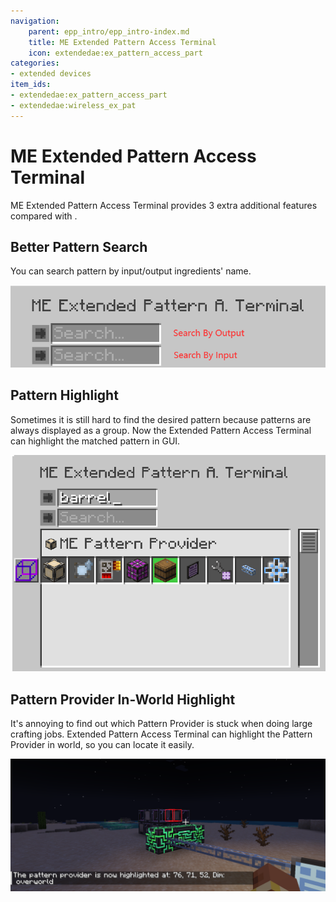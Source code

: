 ```yaml
---
navigation:
    parent: epp_intro/epp_intro-index.md
    title: ME Extended Pattern Access Terminal
    icon: extendedae:ex_pattern_access_part
categories:
- extended devices
item_ids:
- extendedae:ex_pattern_access_part
- extendedae:wireless_ex_pat
---
```


# ME Extended Pattern Access Terminal

ME Extended Pattern Access Terminal provides 3 extra additional features compared with <ItemLink id="ae2:pattern_access_terminal" />.

<Row gap="20">
<GameScene zoom="6" background="transparent">
<ImportStructure src="../structure/cable_ex_pattern_terminal.snbt"></ImportStructure>
<IsometricCamera yaw="180"></IsometricCamera>
</GameScene>
<ItemImage id="extendedae:wireless_ex_pat" scale="4"></ItemImage>
</Row>

## Better Pattern Search

You can search pattern by input/output ingredients' name.

![EPA1](../pic/epa_gui1.png)

## Pattern Highlight

Sometimes it is still hard to find the desired pattern because patterns are always displayed as a group. Now the Extended
Pattern Access Terminal can highlight the matched pattern in GUI.

![EPA2](../pic/epa_gui2.png)

## Pattern Provider In-World Highlight

It's annoying to find out which Pattern Provider is stuck when doing large crafting jobs. Extended Pattern Access Terminal
can highlight the Pattern Provider in world, so you can locate it easily.

![EPA3](../pic/epa_gui3.png)

